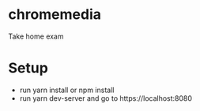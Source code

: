 # chromemedia
Take home exam

# Setup
- run yarn install or npm install
- run yarn dev-server and go to https://localhost:8080
